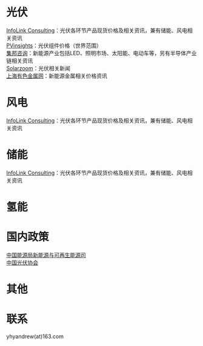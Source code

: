# 光伏
 [InfoLink Consulting](https://www.infolink-group.com/spot-price/cn/)：光伏各环节产品现货价格及相关资讯，兼有储能、风电相关资讯  
 [PVinsights](http://pvinsights.com/Member/Login.php)：光伏组件价格（世界范围）  
 [集邦咨询](https://www.trendforce.cn/)：新能源产业包括LED、照明市场、太阳能、电动车等，另有半导体产业链相关资讯  
 [Solarzoom](http://www.solarzoom.com/category/21/10000)：光伏相关新闻  
 [上海有色金属网](https://www.smm.cn/)：新能源金属相关价格资讯  


# 风电
[InfoLink Consulting](https://www.infolink-group.com/spot-price/cn/)：光伏各环节产品现货价格及相关资讯，兼有储能、风电相关资讯  

# 储能
[InfoLink Consulting](https://www.infolink-group.com/spot-price/cn/)：光伏各环节产品现货价格及相关资讯，兼有储能、风电相关资讯  

# 氢能


# 国内政策
[中国能源局新能源与可再生能源司](http://www.nea.gov.cn/sjzz/xny/index.htm)  
[中国光伏协会](http://www.chinapv.org.cn/index.html)  


# 其他


# 联系
yhyandrew(at)163.com
